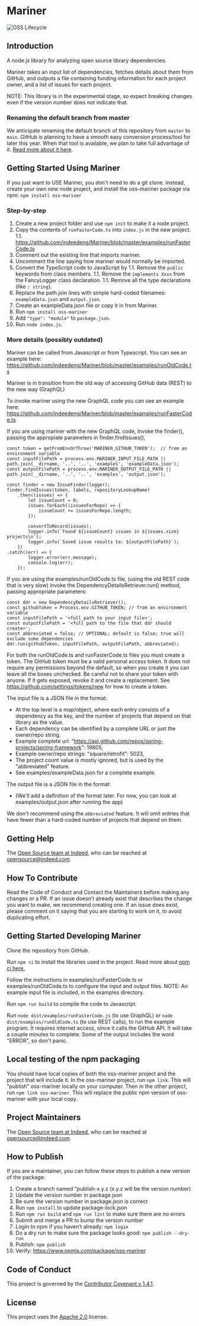 # Mariner

![OSS Lifecycle](https://img.shields.io/osslifecycle/indeedeng/Mariner.svg)

## Introduction

A node.js library for analyzing open source library dependencies.

Mariner takes an input list of dependencies, fetches details about them from GitHub,
and outputs a file containing funding information for each project owner, and a list
of issues for each project.

NOTE: This library is in the experimental stage, so expect breaking changes
even if the version number does not indicate that.

### Renaming the default branch from master

We anticipate renaming the default branch of this repository from `master` to `main`.
GitHub is planning to have a smooth easy conversion process/tool for later this year.
When that tool is available, we plan to take full advantage of it.
[Read more about it here](https://github.com/github/renaming/blob/main/README.md).

## Getting Started Using Mariner

If you just want to USE Mariner, you don't need to do a git clone.
Instead, create your own new node project, and install the oss-mariner package via npm:
`npm install oss-mariner`

### Step-by-step

1. Create a new project folder and use `npm init` to make it a node project.
1. Copy the contents of `runFasterCode.ts` into `index.js` in the new project.
   1.1. <https://github.com/indeedeng/Mariner/blob/master/examples/runFasterCode.ts>
1. Comment out the existing line that imports mariner.
1. Uncomment the line saying how mariner would normally be imported.
1. Convert the TypeScript code to JavaScript by
   1.1. Remove the `public` keywords from class members.
   1.1. Remove the `implements Xxxx` from the FancyLogger class declaration.
   1.1. Remove all the type declarations (like `: string`).
1. Replace the path.join lines with simple hard-coded filenames: `exampleData.json` and `output.json`.
1. Create an exampleData.json file or copy it in from Mariner.
1. Run `npm install oss-mariner`
1. Add `"type": "module"` to `package.json`.
1. Run `node index.js`.

### More details (possibly outdated)

Mariner can be called from Javascript or from Typescript. You can see an example here:
<https://github.com/indeedeng/Mariner/blob/master/examples/runOldCode.ts>

Mariner is in transition from the old way of accessing GitHub data (REST) to the new way (GraphQL)

To invoke mariner using the new GraphQL code you can see an example here:
<https://github.com/indeedeng/Mariner/blob/master/examples/runFasterCode.ts>

If you are using mariner with the new GraphQL code, Invoke the finder(), passing the
appropiate parameters in finder.findIssues(),

```
const token = getFromEnvOrThrow('MARINER_GITHUB_TOKEN');  // from an environment variable
const inputFilePath = process.env.MARINER_INPUT_FILE_PATH || path.join(__dirname, '..', '..', 'examples', 'exampleData.json');
const outputFilePath = process.env.MARINER_OUTPUT_FILE_PATH || path.join(__dirname, '..', '..', 'examples', 'output.json');

const finder = new IssueFinder(logger);
finder.findIssues(token, labels, repositoryLookupName)
    .then((issues) => {
        let issueCount = 0;
        issues.forEach((issuesForRepo) => {
            issueCount += issuesForRepo.length;
        });

        convertToRecord(issues);
        logger.info(`Found ${issueCount} issues in ${issues.size} projects\n`);
        logger.info(`Saved issue results to: ${outputFilePath}`);
    })
.catch((err) => {
        logger.error(err.message);
        console.log(err);
    });

```

If you are using the examples/runOldCode.ts file, (using the old REST code that is very slow)
invoke the DependencyDetailsRetriever.run() method, passing appropriate parameters:

```
const ddr = new DependencyDetailsRetriever();
const githubToken = Process.env.GITHUB_TOKEN; // from an environment variable
const inputFilePath = '<full path to your input file>';
const outputFilePath = '<full path to the file that ddr should create>';
const abbreviated = false; // OPTIONAL; default is false; true will exclude some dependencies
ddr.run(githubToken, inputFilePath, outputFilePath, abbreviated);

```

For both the runOldCode.ts and runFasterCode.ts files you must create a token.
The GitHub token must be a valid personal access token. It does not require any permissions beyond
the default, so when you create it you can leave all the boxes unchecked. Be careful not to
share your token with anyone. If it gets exposed, revoke it and create a replacement.
See https://github.com/settings/tokens/new for how to create a token.

The input file is a JSON file in the format:

-   At the top level is a map/object, where each entry consists of a dependency as the key,
    and the number of projects that depend on that library as the value.
-   Each dependency can be identified by a complete URL or just the owner/repo string.
-   Example complete url: "https://api.github.com/repos/spring-projects/spring-framework": 19805,
-   Example owner/repo strings: "square/retrofit": 5023,
-   The project count value is mostly ignored, but is used by the "abbreviated" feature.
-   See examples/exampleData.json for a complete example.

The output file is a JSON file in the format:

-   (We'll add a definition of the format later.
    For now, you can look at examples/output.json after running the app)

We don't recommend using the `abbreviated` feature.
It will omit entries that have fewer than a hard-coded number of projects that depend on them.

## Getting Help

The [Open Source team at Indeed](https://opensource.indeedeng.io/), who can be reached at opensource@indeed.com.

## How To Contribute

Read the Code of Conduct and Contact the Maintainers before making any changes or a PR.
If an issue doesn’t already exist that describes the change you want to make, we recommend
creating one. If an issue does exist, please comment on it saying that you are starting to
work on it, to avoid duplicating effort.

## Getting Started Developing Mariner

Clone the repository from GitHub.

Run `npm ci` to install the libraries used in the project. Read more about [npm ci here.](https://blog.npmjs.org/post/171556855892/introducing-npm-ci-for-faster-more-reliable)

Follow the instructions in examples/runFasterCode.ts or examples/runOldCode.ts to configure the input and output files. NOTE: An example input file is included, in the examples directory.

Run `npm run build` to compile the code to Javascript.

Run `node dist/examples/runFasterCode.js` (to use GraphQL) or `node dist/examples/runOldCode.ts` (to use REST calls), to run the example program. It requires internet access, since it calls the GitHub API. It will take a couple minutes to complete. Some of the output includes the word "ERROR", so don't panic.

## Local testing of the npm packaging

You should have local copies of both the oss-mariner project and the project that will include it.
In the oss-mariner project, run `npm link`. This will "publish" oss-mariner locally on your
computer. Then in the other project, run `npm link oss-mariner`.
This will replace the public npm version of oss-mariner with your local copy.

## Project Maintainers

The [Open Source team at Indeed](https://opensource.indeedeng.io/), who can be reached at opensource@indeed.com.

## How to Publish

If you are a maintainer, you can follow these steps to publish a new version of the package:

1. Create a branch named "publish-x.y.z (x.y.z will be the version number)
1. Update the version number in package.json
1. Be sure the version number in package.json is correct
1. Run `npm install` to update package-lock.json
1. Run `npm run build` and `npm run lint` to make sure there are no errors
1. Submit and merge a PR to bump the version number
1. Login to npm if you haven’t already: `npm login`
1. Do a dry run to make sure the package looks good: `npm publish --dry-run`
1. Publish: `npm publish`
1. Verify: <https://www.npmjs.com/package/oss-mariner>

## Code of Conduct

This project is governed by the [Contributor Covenant v 1.4.1](CODE_OF_CONDUCT.md).

## License

This project uses the [Apache 2.0](LICENSE) license.
